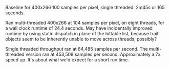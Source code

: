 Baseline for 400x266 100 samples per pixel, single threaded: 2m45s or 165
seconds.

Ran multi-threaded 400x266 at 104 samples per pixel, on eight threads, for a
wall clock runtime of 24.4 seconds. May have incidentally improved runtime by
using static dispatch in place of the hittable list, because trait objects seem
to be inherently unable to move across threads, possibly?

Single threaded throughput ran at 64,485 samples per second. The multi-threaded
version ran at 453,508 samples per second. Approximately a 7x speed up. It's
about what we'd expect for a short run time.

